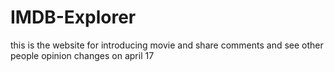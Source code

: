 # IMDB-Explorer
this is the website for introducing movie and share comments and see other people opinion
changes on april 17 
